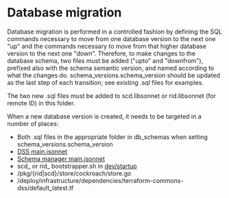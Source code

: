 # Database migration

Database migration is performed in a controlled fashion by defining the SQL
commands necessary to move from one database version to the next one "up" and
the commands necessary to move from that higher database version to the next one
"down".  Therefore, to make changes to the database schema, two files must be
added ("upto" and "downfrom"), prefixed also with the schema semantic version,
and named according to what the changes do.  schema_versions.schema_version
should be updated as the last step of each transition; see existing .sql files
for examples.

The two new .sql files must be added to scd.libsonnet or rid.libsonnet
(for remote ID) in this folder.

When a new database version is created, it needs to be targeted in a number of
places:
* Both .sql files in the appropriate folder in db_schemas when setting
  schema_versions.schema_version
* [DSS main.jsonnet](../examples/minimum/main.jsonnet)
* [Schema manager main.jsonnet](../examples/schema_manager/main.jsonnet)
* scd_ or rid_ bootstrapper.sh in [dev/startup](../../dev/startup)
* /pkg/{rid|scd}/store/cockroach/store.go
* /deploy/infrastructure/dependencies/terraform-commons-dss/default_latest.tf
